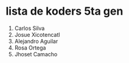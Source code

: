 # lista de koders 5ta gen

1. Carlos Silva
2. Josue Xicotencatl
3. Alejandro Aguilar
4. Rosa Ortega
5. Jhoset Camacho
